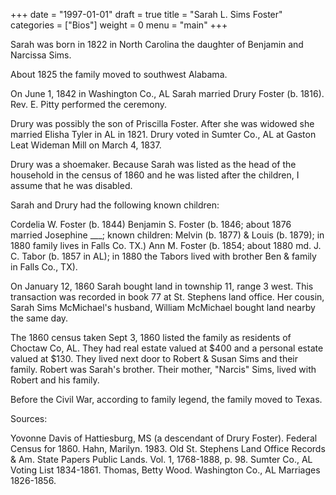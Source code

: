 +++
date = "1997-01-01"
draft = true
title = "Sarah L. Sims Foster"
categories = ["Bios"]
weight = 0
menu =  "main"
+++

Sarah was born in 1822 in North Carolina the daughter of Benjamin and Narcissa Sims.

About 1825 the family moved to southwest Alabama.  

On June 1, 1842 in Washington Co., AL Sarah married Drury Foster (b. 1816).  Rev. E. Pitty performed the ceremony.

Drury was possibly the son of Priscilla Foster.  After she was widowed she married Elisha Tyler in AL in 1821.  Drury voted in Sumter Co., AL at Gaston Leat Wideman Mill on March 4, 1837.

Drury was a shoemaker.  Because Sarah was listed as the head of the household in the census of 1860 and he was listed after the children, I assume that he was disabled.

Sarah and Drury had the following known children:

Cordelia W. Foster (b. 1844)
Benjamin S. Foster (b. 1846; about 1876 married Josephine ___; known children: Melvin (b. 1877) & Louis (b. 1879); in 1880 family lives in Falls Co. TX.)
Ann M. Foster (b. 1854; about 1880 md. J. C. Tabor (b. 1857 in AL); in 1880 the Tabors lived with brother Ben & family in Falls Co., TX).

On January 12, 1860 Sarah bought land in township 11, range 3 west.  This transaction was recorded in book 77 at St. Stephens land office.  Her cousin, Sarah Sims McMichael's husband, William McMichael bought land nearby the same day.

The 1860 census taken Sept 3, 1860 listed the family as residents of Choctaw Co, AL.  They had real estate valued at $400 and a personal estate valued at $130.  They lived next door to Robert & Susan Sims and their family.  Robert was Sarah's brother.  Their mother, "Narcis" Sims, lived with Robert and his family.   

Before the Civil War, according to family legend, the family moved to Texas.

Sources:

Yovonne Davis of Hattiesburg, MS (a descendant of Drury Foster).
Federal Census for 1860.
Hahn, Marilyn. 1983. Old St. Stephens Land Office Records & Am. State Papers Public Lands. Vol. 1, 1768-1888, p. 98.
Sumter Co., AL Voting List 1834-1861.
Thomas, Betty Wood. Washington Co., AL Marriages 1826-1856.
